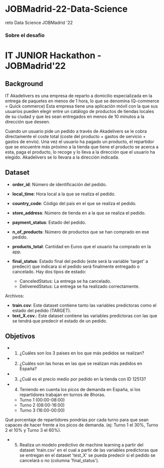 # JOBMadrid-22-Data-Science
reto Data Science JOBMadrid '22

<h3>Sobre el desafío</h3>

<h1>IT JUNIOR Hackathon - JOBMadrid'22</h1>
<h2>Background</h2>
<p>IT Akadelivers es una empresa de reparto a domicilio especializada en la entrega de paquetes en menos de 1 hora, lo que se denomina (Q-commerce = Quick commerce) Esta empresa tiene una aplicación móvil con la que sus usuarios pueden elegir entre un catálogo de productos de tiendas locales de su ciudad y que les sean entregados en menos de 10 minutos a la dirección que deseen.

Cuando un usuario pide un pedido a través de Akadelivers se le cobra directamente el coste total (coste del producto + gastos de servicio + gastos de envío). Una vez el usuario ha pagado un producto, el repartidor que se encuentre más próximo a la tienda que tiene el producto se acerca a esta, paga el producto, lo recoge y lo lleva a la dirección que el usuario ha elegido. Akadelivers se lo llevara a la dirección indicada.</p>

<h2>Dataset</h2>

<ul>
<li>
<p><b>order_id</b>: Número de identificación del pedido.</p>
</li>
<li>
<p><b>local_time</b>: Hora local a la que se realiza el pedido.</p>
</li>
<li>
<p><b>country_code</b>: Código del pais en el que se realiza el pedido.</p>
</li>
<li>
<p><b>store_address</b>: Número de tienda en a la que se realiza el pedido.</p>
</li>
<li>
<p><b>payment_status</b>: Estado del pedido.</p>
</li>
<li>
<p><b>n_of_products</b>: Número de productos que se han comprado en ese pedido.</p>
</li>
<li>
<p ><b>products_total</b>: Cantidad en Euros que el usuario ha comprado en la app.</p>
</li>
<li>
<p><b>final_status</b>: Estado final del pedido (este será la variable 'target' a predecir) que indicara si el pedido será finalmente entregado o cancelado. Hay dos tipos de estado:</p>
<ul>
<li>CanceledStatus: La entrega se ha cancelado.</li>
<li>DeliveredStatus: La entrega se ha realizado correctamente.</li>
</ul>
</li>
</ul>

<p >Archivos:</p>

<ul>
<li><b>train.csv</b>: Este dataset contiene tanto las variables predictoras como el estado del pedido (TARGET).</li>
<li><b>text_X.csv.</b>: Este dataset contiene las variables predictoras con las que se tendrá que predecir el estado de un pedido.</li>
</ul>

<h2>Objetivos</h2>

<ul>
<li>
<ol>
<li>¿Cuáles son los 3 paises en los que más pedidos se realizan?</li>
</ol>
</li>
<li>
<ol start="2">
<li>¿Cuáles son las horas en las que se realizan más pedidos en España?</li>
</ol>
</li>
<li>
<ol start="3">
<li>¿Cuál es el precio medio por pedido en la tienda con ID 12513?</li>
</ol>
</li>
<li>
<ol start="4">
<li>Teniendo en cuenta los picos de demanda en España, si los repartidores trabajan en turnos de 8horas.</li>
</ol>
<ul>
<li>Turno 1 (00:00-08:00)</li>
<li>Turno 2 (08:00-16:00)</li>
<li>Turno 3 (16:00-00:00)</li>
</ul>
</li>
</ul>
<p>Qué porcentaje de repartidores pondrías por cada turno para que sean capaces de hacer frente a los picos de demanda. (ej: Turno 1 el 30%, Turno 2 el 10% y Turno 3 el 60%).</p>
<ul>
<li>
<ol start="5">
<li>Realiza un modelo predictivo de machine learning a partir del dataset 'train.csv' en el cual a partir de las variables predictoras que se entregan en el dataset 'test_X' se pueda predecir si el pedido se cancelará o no (columna 'final_status').</li>
</ol>
</li>
</ul>
